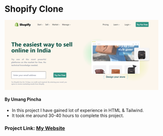 # Shopify Clone

![My Imge](./assets/shopify_pic.PNG)


#### By Umang Pincha

- In this project I have gained lot of experience in HTML & Tailwind.
- It took me around 30-40 hours to complete this project.

### Project Link: [My Website](https://shopifyclne.netlify.app/)